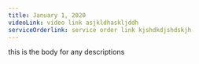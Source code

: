 ```yaml
---
title: January 1, 2020
videoLink: video link asjkldhaskljddh
serviceOrderlink: service order link kjshdkdjshdskjh
---
```

this is the body for any descriptions
